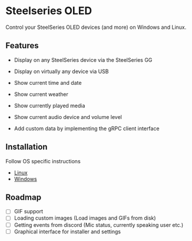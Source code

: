 # Steelseries OLED

Control your SteelSeries OLED devices (and more) on Windows and Linux.

## Features

- Display on any SteelSeries device via the SteelSeries GG
- Display on virtually any device via USB

- Show current time and date
- Show current weather
- Show currently played media
- Show current audio device and volume level

- Add custom data by implementing the gRPC client interface

## Installation

Follow OS specific instructions

- [Linux](docs/install_linux.md)
- [Windows](docs/install_windows.md)

## Roadmap

- [ ] GIF support
- [ ] Loading custom images (Load images and GIFs from disk)
- [ ] Getting events from discord (Mic status, currently speaking user etc.)
- [ ] Graphical interface for installer and settings
